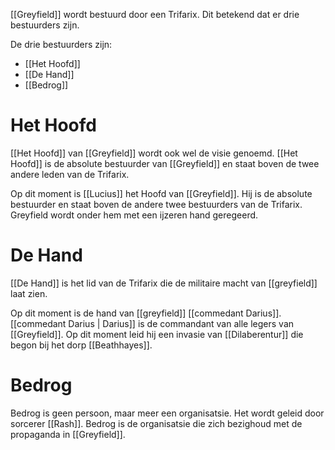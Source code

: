 
[[Greyfield]] wordt bestuurd door een Trifarix. Dit betekend dat er drie bestuurders zijn. 

De drie bestuurders zijn:
- [[Het Hoofd]]
- [[De Hand]]
- [[Bedrog]]

# Het Hoofd
[[Het Hoofd]] van [[Greyfield]] wordt ook wel de visie genoemd. [[Het Hoofd]] is de absolute bestuurder van [[Greyfield]] en staat boven de twee andere leden van de Trifarix. 

Op dit moment is [[Lucius]] het Hoofd van [[Greyfield]]. Hij is de absolute bestuurder en staat boven de andere twee bestuurders van de Trifarix. Greyfield wordt onder hem met een ijzeren hand geregeerd.

# De Hand

[[De Hand]] is het lid van de Trifarix die de militaire macht van [[greyfield]] laat zien. 

Op dit moment is de hand van [[greyfield]] [[commedant Darius]]. [[commedant Darius | Darius]] is de commandant van alle legers van [[Greyfield]]. Op dit moment leid hij een invasie van [[Dilaberentur]] die begon bij het dorp [[Beathhayes]]. 

# Bedrog

Bedrog is geen persoon, maar meer een organisatsie. Het wordt geleid door sorcerer [[Rash]]. Bedrog is de organisatsie die zich bezighoud met de propaganda in [[Greyfield]]. 




